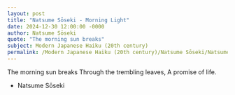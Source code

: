 ```yaml
---
layout: post
title: "Natsume Sōseki - Morning Light"
date: 2024-12-30 12:00:00 -0000
author: Natsume Sōseki
quote: "The morning sun breaks"
subject: Modern Japanese Haiku (20th century)
permalink: /Modern Japanese Haiku (20th century)/Natsume Sōseki/Natsume Sōseki - Morning Light
---
```


The morning sun breaks
Through the trembling leaves,
A promise of life.

- Natsume Sōseki
